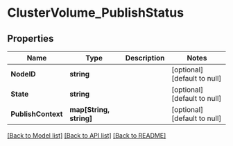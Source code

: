 # ClusterVolume_PublishStatus

## Properties
Name | Type | Description | Notes
------------ | ------------- | ------------- | -------------
**NodeID** | **string** |  | [optional] [default to null]
**State** | **string** |  | [optional] [default to null]
**PublishContext** | **map[String, string]** |  | [optional] [default to null]

[[Back to Model list]](../README.md#documentation-for-models) [[Back to API list]](../README.md#documentation-for-api-endpoints) [[Back to README]](../README.md)


